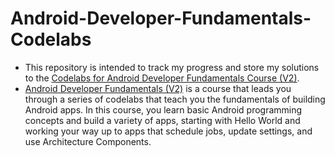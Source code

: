 # Android-Developer-Fundamentals-Codelabs

- This repository is intended to track my progress and store my solutions to the [Codelabs for Android Developer Fundamentals Course (V2)](https://developer.android.com/courses/fundamentals-training/toc-v2).
- [Android Developer Fundamentals (V2)](https://developer.android.com/courses/fundamentals-training/overview-v2) is a course that leads you through a series of codelabs that teach you the fundamentals of building Android apps. In this course, you learn basic Android programming concepts and build a variety of apps, starting with Hello World and working your way up to apps that schedule jobs, update settings, and use Architecture Components.
